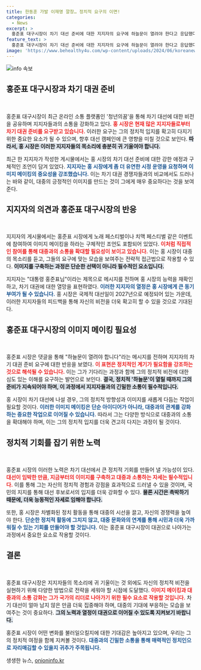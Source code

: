 ```yaml
---
title: 한동훈 가발 이재명 깔창… 정치적 요구의 이면!
categories:
  - News
excerpt: >
  홍준표 대구시장이 차기 대선 준비에 대한 지지자의 요구에 하늘문이 열려야 한다고 응답했다. 이미지 메이킹과 활동에 대한 조언이 이어진 이 글은 정치인으로서의 변화를 촉구하는 목소리로, 홍 시장의 향후 행보에 대한 기대감을 높이고 있다.
feature_text: >
  홍준표 대구시장이 차기 대선 준비에 대한 지지자의 요구에 하늘문이 열려야 한다고 응답했다. 이미지 메이킹과 활동에 대한 조언이 이어진 이 글은 정치인으로서의 변화를 촉구하는 목소리로, 홍 시장의 향후 행보에 대한 기대감을 높이고 있다.
image: 'https://www.behealthy4u.com/wp-content/uploads/2024/06/koreanews.jpg'
---
```


<p><img src="https://www.behealthy4u.com/wp-content/uploads/2024/06/koreanews.jpg" alt="info 속보" /></p>

<h2 data-ke-size="size26">홍준표 대구시장과 차기 대권 준비</h2>

<p data-ke-size="size16">&nbsp;</p>

<p>홍준표 대구시장이 최근 온라인 소통 플랫폼인 '청년의꿈'을 통해 차기 대선에 대한 비전을 공유하며 지지자들과의 소통을 강화하고 있다. <b><span style="color: #ee2323;">홍 시장은 현재 많은 지지자들로부터 차기 대권 준비를 요구받고 있습니다.</span></b> 이러한 요구는 그의 정치적 입지를 확고히 다지기 위한 중요한 요소가 될 수 있으며, 향후 대선 캠페인에 큰 영향을 미칠 것으로 보인다. <b><span style="background-color: #21538527;">따라서, 홍 시장은 이러한 지지자들의 목소리에 충분히 귀 기울여야 합니다.</span></b></p>

<p>최근 한 지지자가 작성한 게시물에서는 홍 시장의 차기 대선 준비에 대한 강한 애정과 구체적인 조언이 담겨 있었다. <b><span style="color: #1a5490;">지지자는 홍 시장에게 좀 더 유연한 시정 운영을 요청하며 이미지 메이킹의 중요성을 강조했습니다.</span></b> 이는 차기 대권 경쟁자들과의 비교에서도 드러나는 바와 같이, 대중의 긍정적인 이미지를 만드는 것이 그에게 매우 중요하다는 것을 보여준다.</p>

<h2 data-ke-size="size26">지지자의 의견과 홍준표 대구시장의 반응</h2>

<p data-ke-size="size16">&nbsp;</p>

<p>지지자의 게시물에서는 홍준표 시장에게 노래 페스티벌이나 치맥 페스티벌 같은 이벤트에 참여하여 이미지 메이킹을 하라는 구체적인 조언도 포함되어 있었다. <b><span style="color: #ee2323;">이처럼 직접적인 참여를 통해 대중과의 소통을 확대할 필요성이 보이고 있습니다.</span></b> 이는 홍 시장이 대중의 목소리를 듣고, 그들의 요구에 맞는 모습을 보여주는 전략적 접근법으로 작용할 수 있다. <b><span style="background-color: #21538527;">이미지를 구축하는 과정은 단순한 선택이 아니라 필수적인 요소입니다.</span></b></p>

<p>지지자는 "대통령 홍준표님"이라는 제목으로 메시지를 전하며 홍 시장의 능력을 재확인하고, 차기 대권에 대한 열망을 표현하였다. <b><span style="color: #1a5490;">이러한 지지자의 열정은 홍 시장에게 큰 동기부여가 될 수 있습니다.</span></b> 홍 시장은 국제적 대선일이 2027년으로 예정되어 있는 가운데, 이러한 지지자들의 피드백을 통해 자신의 비전을 더욱 확고히 할 수 있을 것으로 기대된다.</p>

<h2 data-ke-size="size26">홍준표 대구시장의 이미지 메이킹 필요성</h2>

<p data-ke-size="size16">&nbsp;</p>

<p>홍준표 시장은 댓글을 통해 "하늘문이 열려야 합니다"라는 메시지를 전하며 지지자의 차기 대권 준비 요구에 대한 반응을 보였다. <b><span style="color: #ee2323;">이 표현은 정치적인 계기가 필요함을 강조하는 것으로 해석될 수 있습니다.</span></b> 이는 그가 기다리는 과정과 함께 그의 정치적 비전에 대한 심도 있는 이해를 요구하는 발언으로 보인다. <b><span style="background-color: #21538527;">결국, 정치적 '하늘문'이 열릴 때까지 그의 준비가 지속되어야 하며, 이 과정에서 지지자들과의 긴밀한 소통이 필수적입니다.</span></b></p>

<p>홍 시장이 차기 대선에 나설 경우, 그의 정치적 방향성과 이미지를 새롭게 다듬는 작업이 필요할 것이다. <b><span style="color: #1a5490;">이러한 이미지 메이킹은 단순 아이디어가 아니라, 대중과의 관계를 강화하는 중요한 작업으로 이어질 수 있습니다.</span></b> 따라서 그는 다양한 방식으로 대중과의 소통을 확대해야 하며, 이는 그의 정치적 입지를 더욱 견고히 다지는 과정이 될 것이다.</p>

<h2 data-ke-size="size26">정치적 기회를 잡기 위한 노력</h2>

<p data-ke-size="size16">&nbsp;</p>

<p>홍준표 시장의 이러한 노력은 차기 대선에서 큰 정치적 기회를 만들어 낼 가능성이 있다. <b><span style="color: #ee2323;">대선이 임박한 만큼, 지금부터의 이미지를 구축하고 대중과 소통하는 자세는 필수적입니다.</span></b> 이를 통해 그는 자신의 정치적 경험과 강점을 효과적으로 드러낼 수 있을 것이며, 국민의 지지를 통해 대선 후보로서의 입지를 더욱 강화할 수 있다. <b><span style="background-color: #21538527;">물론 시간은 촉박하기 때문에, 더욱 능동적인 자세로 임해야 합니다.</span></b></p>

<p>또한, 홍 시장은 차별화된 정치 활동을 통해 대중의 시선을 끌고, 자신의 경쟁력을 높여야 한다. <b><span style="color: #1a5490;">단순한 정치적 활동에 그치지 않고, 대중 문화와의 연계를 통해 시민과 더욱 가까워질 수 있는 기회를 만들어야 할 것입니다.</span></b> 이는 홍준표 대구시장이 대권으로 나아가는 과정에서 중요한 요소로 작용할 것이다.</p>

<h2 data-ke-size="size26">결론</h2>

<p data-ke-size="size16">&nbsp;</p>

<p>홍준표 대구시장은 지지자들의 목소리에 귀 기울이는 것 외에도 자신의 정치적 비전을 실현하기 위해 다양한 방법으로 전략을 세워야 할 시점에 도달했다. <b><span style="color: #ee2323;">이미지 메이킹과 대중과의 소통 강화는 그가 국가의 리더로 나아가기 위한 필수 요소로 작용할 것입니다.</span></b> 차기 대선이 얼마 남지 않은 만큼 더욱 집중해야 하며, 대중의 기대에 부응하는 모습을 보여주는 것이 중요하다. <b><span style="background-color: #21538527;">그의 노력과 열정이 대권으로 이어질 수 있도록 지켜보기 바랍니다.</span></b></p>

<p>홍준표 시장이 어떤 변화를 불러일으킬지에 대한 기대감은 높아지고 있으며, 우리는 그의 정치적 여정을 함께 지켜볼 것이다. <b><span style="color: #1a5490;">대중과의 긴밀한 소통을 통해 매력적인 정치인으로 자리매김할 수 있을지 귀추가 주목됩니다.</span></b></p>
생생한 뉴스, <a href="https://onioninfo.kr" rel="dofollow">onioninfo.kr</a>



